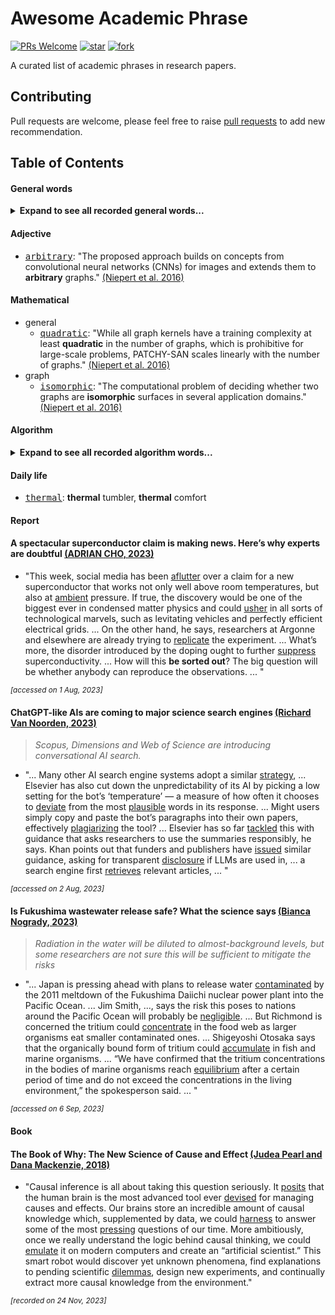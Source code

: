 # Awesome Academic Phrase
[![PRs Welcome](https://img.shields.io/badge/PRs-welcome-brightgreen.svg?style=flat-square)](http://makeapullrequest.com)
[![star](https://img.shields.io/github/stars/nehSgnaiL/awesome-academic-phrase)](https://github.com/nehSgnaiL/awesome-academic-phrase/stargazers)
[![fork](https://img.shields.io/github/forks/nehSgnaiL/awesome-academic-phrase)](https://github.com/nehSgnaiL/awesome-academic-phrase/network/members) 

A curated list of academic phrases in research papers.

## Contributing
Pull requests are welcome, please feel free to raise [pull requests](https://github.com/nehSgnaiL/awesome-academic-phrase/pulls) to add new recommendation.


## Table of Contents
#### General words
<details>
<summary><b>Expand to see all recorded general words...</b></summary>

- [<kbd>conduct</kbd>](https://dictionary.cambridge.org/dictionary/english/conduct): "The review will be **conducted** through the above broadened perspectives of human mobility." [(Wang et al. 2019)](https://doi.org/10.1016/j.cities.2022.103939)
- [<kbd>cater</kbd>](https://dictionary.cambridge.org/dictionary/english/cater): "The present study proposes a universal approach to classifying intra-city tourists, which not only **caters** to the development of geo-big data but also incorporates the perspective of urban tourism functions." [(Park et al. 2023)](https://doi.org/10.1016/j.tourman.2022.104718)
- [<kbd>deviate</kbd>](https://dictionary.cambridge.org/dictionary/english/deviate): "However, training LSTM with maximum likelihood estimation suffers from the exposure bias problem, where the generated samples might **deviate** from a realistic path with longer sequences." [(Kun et al. 2018)](https://doi.org/10.24963/ijcai.2018/530)                              

</details>

#### Adjective
[(Niepert et al. 2016)]: https://doi.org/10.48550/arXiv.1605.05273
- [<kbd>arbitrary</kbd>](https://dictionary.cambridge.org/dictionary/english/arbitrary): "The proposed approach builds on concepts from convolutional neural networks (CNNs) for images and extends them to **arbitrary** graphs." [(Niepert et al. 2016)]

#### Mathematical
- general
  - [<kbd>quadratic</kbd>](https://dictionary.cambridge.org/dictionary/english/quadratic): "While all graph kernels have a training complexity at least **quadratic** in the number of graphs, which is prohibitive for large-scale problems, PATCHY-SAN scales linearly with the number of graphs." [(Niepert et al. 2016)]
- graph
  - [<kbd>isomorphic</kbd>](https://dictionary.cambridge.org/dictionary/english/isomorphic): "The computational problem of deciding whether two graphs are **isomorphic** surfaces in several application domains." [(Niepert et al. 2016)]

#### Algorithm
<details>
<summary><b>Expand to see all recorded algorithm words...</b></summary>

- [<kbd>heuristic</kbd>](https://dictionary.cambridge.org/dictionary/english/heuristic): "The A* algorithm is a **heuristic** search algorithm used extensively on the road network." [(Jiang et al. 2023)](https://doi.org/10.48550/arXiv.2301.07103)
- [<kbd>spherical</kbd>](https://dictionary.cambridge.org/dictionary/english/spherical): "The **spherical** distance can not accurately estimate the expected cost." [(Jiang et al. 2023)](https://doi.org/10.48550/arXiv.2301.07103)
- [<kbd>merit</kbd>](https://dictionary.cambridge.org/dictionary/english/merit): "Both class of methods have their own **merits**, and transportation system applications require the right methods." [(Yu et al. 2019)](https://doi.org/10.1109/TITS.2019.2910560)
</details>


#### Daily life

- [<kbd>thermal</kbd>](https://dictionary.cambridge.org/dictionary/english/thermal): **thermal** tumbler, **thermal** comfort


#### Report
#### A spectacular superconductor claim is making news. Here’s why experts are doubtful [(ADRIAN CHO, 2023)](https://doi.org/10.1126/science.adk0021)

- "This week, social media has been [aflutter](https://dictionary.cambridge.org/dictionary/english/aflutter) over a claim for a new superconductor that works not only well above room temperatures, but also at [ambient](https://dictionary.cambridge.org/dictionary/english/ambient) pressure.
If true, the discovery would be one of the biggest ever in condensed matter physics and could [usher](https://dictionary.cambridge.org/dictionary/english/usher) in all sorts of technological marvels, such as levitating vehicles and perfectly efficient electrical grids.
...
On the other hand, he says, researchers at Argonne and elsewhere are already trying to [replicate](https://dictionary.cambridge.org/dictionary/english/replicate) the experiment.
...
What’s more, the disorder introduced by the doping ought to further [suppress](https://dictionary.cambridge.org/dictionary/english/suppress) superconductivity.
...
How will this **be sorted out**?
The big question will be whether anybody can reproduce the observations.
...
"

<sup>*[accessed on 1 Aug, 2023]*<sup/>

#### ChatGPT-like AIs are coming to major science search engines [(Richard Van Noorden, 2023)](https://doi.org/10.1038/d41586-023-02470-3)
> *Scopus, Dimensions and Web of Science are introducing conversational AI search.*

- "...
Many other AI search engine systems adopt a similar [strategy](https://dictionary.cambridge.org/dictionary/english/strategy),
...
Elsevier has also cut down the unpredictability of its AI by picking a low setting for the bot’s ‘temperature’ — a measure of how often it chooses to [deviate](https://dictionary.cambridge.org/dictionary/english/deviate) from the most [plausible](https://dictionary.cambridge.org/dictionary/english/plausible) words in its response.
...
Might users simply copy and paste the bot’s paragraphs into their own papers, effectively [plagiarizing](https://dictionary.cambridge.org/dictionary/english/plagiarize) the tool?
...
Elsevier has so far [tackled](https://dictionary.cambridge.org/dictionary/english/tackle) this with guidance that asks researchers to use the summaries responsibly, he says. Khan points out that funders and publishers have [issued](https://dictionary.cambridge.org/dictionary/english/issue) similar guidance, asking for transparent [disclosure](https://dictionary.cambridge.org/dictionary/english/disclosure) if LLMs are used in,
...
a search engine first [retrieves](https://dictionary.cambridge.org/dictionary/english/retrieve) relevant articles,
...
"

<sup>*[accessed on 2 Aug, 2023]*<sup/>

#### Is Fukushima wastewater release safe? What the science says [(Bianca Nogrady, 2023)](https://doi.org/10.1038/d41586-023-02057-y)
> *Radiation in the water will be diluted to almost-background levels, but some researchers are not sure this will be sufficient to mitigate the risks*

- "...
Japan is pressing ahead with plans to release water [contaminated](https://dictionary.cambridge.org/dictionary/english/contaminate) by the 2011 meltdown of the Fukushima Daiichi nuclear power plant into the Pacific Ocean.
...
Jim Smith, ..., says the risk this poses to nations around the Pacific Ocean will probably be [negligible](https://dictionary.cambridge.org/dictionary/english/negligible).
...
 But Richmond is concerned the tritium could [concentrate](https://dictionary.cambridge.org/dictionary/english/concentrate) in the food web as larger organisms eat smaller contaminated ones.
...
Shigeyoshi Otosaka says that the organically bound form of tritium could [accumulate](https://dictionary.cambridge.org/dictionary/english/accumulate) in fish and marine organisms.
...
“We have confirmed that the tritium concentrations in the bodies of marine organisms reach [equilibrium](https://dictionary.cambridge.org/dictionary/english/equilibrium) after a certain period of time and do not exceed the concentrations in the living environment,” the spokesperson said.
...
"

<sup>*[accessed on 6 Sep, 2023]*<sup/>

#### Book
#### The Book of Why: The New Science of Cause and Effect [(Judea Pearl and Dana Mackenzie, 2018)](https://en.wikipedia.org/wiki/The_Book_of_Why)
- "Causal inference is all about taking this question seriously. It [posits](https://dictionary.cambridge.org/dictionary/english/posit) that
the human brain is the most advanced tool ever [devised](https://dictionary.cambridge.org/dictionary/english/devise) for managing causes
and effects. Our brains store an incredible amount of causal knowledge
which, supplemented by data, we could [harness](https://dictionary.cambridge.org/dictionary/english/harness) to answer some of the most
[pressing](https://dictionary.cambridge.org/dictionary/english/pressing) questions of our time. More ambitiously, once we really understand
the logic behind causal thinking, we could [emulate](https://dictionary.cambridge.org/dictionary/english/emulate) it on modern computers
and create an “artificial scientist.” This smart robot would discover yet
unknown phenomena, find explanations to pending scientific [dilemmas](https://dictionary.cambridge.org/dictionary/english/dilemma),
design new experiments, and continually extract more causal knowledge from
the environment."

<sup>*[recorded on 24 Nov, 2023]*<sup/>
